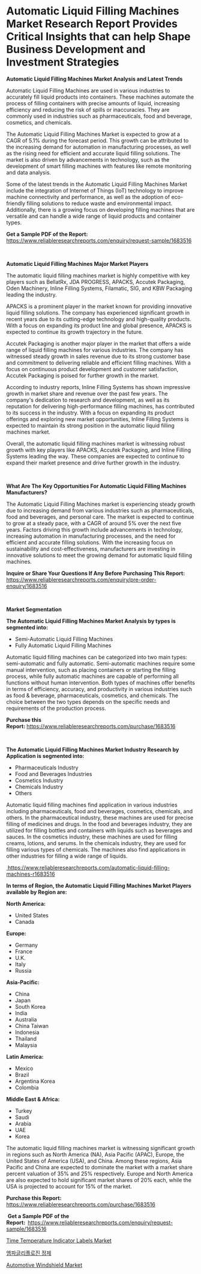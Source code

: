<p><h1>Automatic Liquid Filling Machines Market Research Report Provides Critical Insights that can help Shape Business Development and Investment Strategies</h1></p><p><strong>Automatic Liquid Filling Machines Market Analysis and Latest Trends</strong></p>
<p><p>Automatic Liquid Filling Machines are used in various industries to accurately fill liquid products into containers. These machines automate the process of filling containers with precise amounts of liquid, increasing efficiency and reducing the risk of spills or inaccuracies. They are commonly used in industries such as pharmaceuticals, food and beverage, cosmetics, and chemicals.</p><p>The Automatic Liquid Filling Machines Market is expected to grow at a CAGR of 5.1% during the forecast period. This growth can be attributed to the increasing demand for automation in manufacturing processes, as well as the rising need for efficient and accurate liquid filling solutions. The market is also driven by advancements in technology, such as the development of smart filling machines with features like remote monitoring and data analysis.</p><p>Some of the latest trends in the Automatic Liquid Filling Machines Market include the integration of Internet of Things (IoT) technology to improve machine connectivity and performance, as well as the adoption of eco-friendly filling solutions to reduce waste and environmental impact. Additionally, there is a growing focus on developing filling machines that are versatile and can handle a wide range of liquid products and container types.</p></p>
<p><strong>Get a Sample PDF of the Report:&nbsp;</strong> <a href="https://www.reliableresearchreports.com/enquiry/request-sample/1683516">https://www.reliableresearchreports.com/enquiry/request-sample/1683516</a></p>
<p>&nbsp;</p>
<p><strong>Automatic Liquid Filling Machines Major Market Players</strong></p>
<p><p>The automatic liquid filling machines market is highly competitive with key players such as BellatRx, JDA PROGRESS, APACKS, Accutek Packaging, Oden Machinery, Inline Filling Systems, Filamatic, SIG, and KBW Packaging leading the industry. </p><p>APACKS is a prominent player in the market known for providing innovative liquid filling solutions. The company has experienced significant growth in recent years due to its cutting-edge technology and high-quality products. With a focus on expanding its product line and global presence, APACKS is expected to continue its growth trajectory in the future.</p><p>Accutek Packaging is another major player in the market that offers a wide range of liquid filling machines for various industries. The company has witnessed steady growth in sales revenue due to its strong customer base and commitment to delivering reliable and efficient filling machines. With a focus on continuous product development and customer satisfaction, Accutek Packaging is poised for further growth in the market.</p><p>According to industry reports, Inline Filling Systems has shown impressive growth in market share and revenue over the past few years. The company's dedication to research and development, as well as its reputation for delivering high-performance filling machines, has contributed to its success in the industry. With a focus on expanding its product offerings and exploring new market opportunities, Inline Filling Systems is expected to maintain its strong position in the automatic liquid filling machines market.</p><p>Overall, the automatic liquid filling machines market is witnessing robust growth with key players like APACKS, Accutek Packaging, and Inline Filling Systems leading the way. These companies are expected to continue to expand their market presence and drive further growth in the industry.</p></p>
<p>&nbsp;</p>
<p><strong>What Are The Key Opportunities For Automatic Liquid Filling Machines Manufacturers?</strong></p>
<p><p>The Automatic Liquid Filling Machines market is experiencing steady growth due to increasing demand from various industries such as pharmaceuticals, food and beverages, and personal care. The market is expected to continue to grow at a steady pace, with a CAGR of around 5% over the next five years. Factors driving this growth include advancements in technology, increasing automation in manufacturing processes, and the need for efficient and accurate filling solutions. With the increasing focus on sustainability and cost-effectiveness, manufacturers are investing in innovative solutions to meet the growing demand for automatic liquid filling machines.</p></p>
<p><strong>Inquire or Share Your Questions If Any Before Purchasing This Report:</strong> <a href="https://www.reliableresearchreports.com/enquiry/pre-order-enquiry/1683516">https://www.reliableresearchreports.com/enquiry/pre-order-enquiry/1683516</a></p>
<p>&nbsp;</p>
<p><strong>Market Segmentation</strong></p>
<p><strong>The Automatic Liquid Filling Machines Market Analysis by types is segmented into:</strong></p>
<p><ul><li>Semi-Automatic Liquid Filling Machines</li><li>Fully Automatic Liquid Filling Machines</li></ul></p>
<p><p>Automatic liquid filling machines can be categorized into two main types: semi-automatic and fully automatic. Semi-automatic machines require some manual intervention, such as placing containers or starting the filling process, while fully automatic machines are capable of performing all functions without human intervention. Both types of machines offer benefits in terms of efficiency, accuracy, and productivity in various industries such as food & beverage, pharmaceuticals, cosmetics, and chemicals. The choice between the two types depends on the specific needs and requirements of the production process.</p></p>
<p><strong>Purchase this Report:&nbsp;</strong><a href="https://www.reliableresearchreports.com/purchase/1683516">https://www.reliableresearchreports.com/purchase/1683516</a></p>
<p>&nbsp;</p>
<p><strong>The Automatic Liquid Filling Machines Market Industry Research by Application is segmented into:</strong></p>
<p><ul><li>Pharmaceuticals Industry</li><li>Food and Beverages Industries</li><li>Cosmetics Industry</li><li>Chemicals Industry</li><li>Others</li></ul></p>
<p><p>Automatic liquid filling machines find application in various industries including pharmaceuticals, food and beverages, cosmetics, chemicals, and others. In the pharmaceutical industry, these machines are used for precise filling of medicines and drugs. In the food and beverages industry, they are utilized for filling bottles and containers with liquids such as beverages and sauces. In the cosmetics industry, these machines are used for filling creams, lotions, and serums. In the chemicals industry, they are used for filling various types of chemicals. The machines also find applications in other industries for filling a wide range of liquids.</p></p>
<p><a href="https://www.reliableresearchreports.com/automatic-liquid-filling-machines-r1683516">&nbsp;https://www.reliableresearchreports.com/automatic-liquid-filling-machines-r1683516</a></p>
<p><strong>In terms of Region, the Automatic Liquid Filling Machines Market Players available by Region are:</strong></p>
<p>
    <p> <strong> North America: </strong>
        <ul>
            <li>United States</li>
            <li>Canada</li>
        </ul>
        </p> 
    <p> <strong> Europe: </strong>
        <ul>
            <li>Germany</li>
            <li>France</li>
            <li>U.K.</li>
            <li>Italy</li>
            <li>Russia</li>
        </ul>
        </p> 
    <p> <strong> Asia-Pacific: </strong>
        <ul>
            <li>China</li>
            <li>Japan</li>
            <li>South Korea</li>
            <li>India</li>
            <li>Australia</li>
            <li>China Taiwan</li>
            <li>Indonesia</li>
            <li>Thailand</li>
            <li>Malaysia</li>
        </ul>
        </p> 
    <p> <strong> Latin America: </strong>
        <ul>
            <li>Mexico</li>
            <li>Brazil</li>
            <li>Argentina Korea</li>
            <li>Colombia</li>
        </ul>
        </p> 
    <p> <strong> Middle East & Africa: </strong>
        <ul>
            <li>Turkey</li>
            <li>Saudi</li>
            <li>Arabia</li>
            <li>UAE</li>
            <li>Korea</li>
        </ul>
    </p>
    </p>
<p><p>The automatic liquid filling machines market is witnessing significant growth in regions such as North America (NA), Asia Pacific (APAC), Europe, the United States of America (USA), and China. Among these regions, Asia Pacific and China are expected to dominate the market with a market share percent valuation of 35% and 25% respectively. Europe and North America are also expected to hold significant market shares of 20% each, while the USA is projected to account for 15% of the market.</p></p>
<p><strong>Purchase this Report: </strong><a href="https://www.reliableresearchreports.com/purchase/1683516">https://www.reliableresearchreports.com/purchase/1683516</a></p>
<p>&nbsp;<strong>Get a Sample PDF of the Report:&nbsp;&nbsp;</strong><a href="https://www.reliableresearchreports.com/enquiry/request-sample/1683516">https://www.reliableresearchreports.com/enquiry/request-sample/1683516</a></p>
<p><strong></strong></p>
<p><p><a href="https://www.linkedin.com/pulse/time-temperature-indicator-labels-market-provides-comprehensive-xwire?trackingId=x6WWRlwsJGGxgZv4wKgFBQ%3D%3D">Time Temperature Indicator Labels Market</a></p><p><a href="https://github.com/oajzkywllm460/Market-Research-Report-List-1/blob/main/893954728304.md">엠파글리플로진 정제</a></p><p><a href="https://www.linkedin.com/pulse/automotive-windshield-market-challenges-opportunities-sni8e?trackingId=x3sP64%2FcoAfRbt%2BHVVwKVA%3D%3D">Automotive Windshield Market</a></p></p>